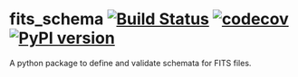 # fits_schema [![Build Status](https://travis-ci.com/open-gamma-ray-astro/fits_schema.svg?branch=master)](https://travis-ci.com/open-gamma-ray-astro/fits_schema) [![codecov](https://codecov.io/gh/open-gamma-ray-astro/fits_schema/branch/master/graph/badge.svg)](https://codecov.io/gh/open-gamma-ray-astro/fits_schema) [![PyPI version](https://badge.fury.io/py/fits-schema.svg)](https://badge.fury.io/py/fits-schema)



A python package to define and validate schemata for FITS files.
